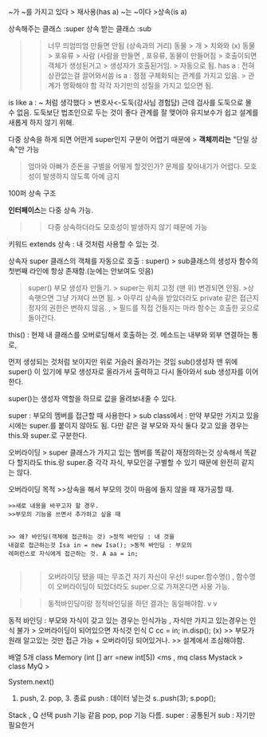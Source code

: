 <p>~가 ~를 가지고 있다  &gt; 재사용(has a)
~는 ~이다  &gt;상속(is a)</p>
<p>상속해주는 클래스 :super
상속 받는 클래스 :sub</p>
<blockquote>
<blockquote>
<p>너무 띄엄띄엄 만들면 안됨 (상속과의 거리)
동물 &gt; 개 &gt;  치와와 (x)
동물 &gt; 포유류 &gt; 사람
(사람을 만들면 , 포유류, 동물이 만들어짐 &gt; 호출이되면 객체가 생성된거고 &gt; 생성자가 호출된거임. &gt; 자동으로 됨.
has a : 전혀 상관없는걸 끌어와서씀
is a : 점점 구체화되는 관계를 가지고 있음. &gt; 관계가 명확해야 함
각각 자기만의 성질을 가지고 있으면 됨. </p>
</blockquote>
</blockquote>
<p>is like a :  ~ 처럼 생각했다 &gt;  변호사&lt;-도둑(강사님 경험담) 근데 검사를 도둑으로 몰 수 없음. 
                    도둑보단 법조인으로 두는 것이 좋다
                    관계를 잘 맺어야 유지보수가 쉽고 설계를 새롭게 하지 않기 위해.</p>
<p>다중 상속을 하게 되면 어떤게 super인지 구분이 어렵기 때문에 &gt; <strong>객체끼리는</strong> &quot;단일 상속&quot;만 가능</p>
<blockquote>
<p>엄마와 아빠가 준돈을 구별을 어떻게 할것인가?
문제를 찾아내기가 어렵다.
모호성이 발생하지 않도록 아예 금지</p>
</blockquote>
<p>100퍼 상속 구조</p>
<p><strong>인터페이스</strong>는 다중 상속 가능.</p>
<blockquote>
<blockquote>
<p>다중 상속하더라도 모호성이 발생하지 않기 때문에 가능</p>
</blockquote>
</blockquote>
<p>키워드 extends 
상속 : 내 것처럼 사용할 수 있는 것.</p>
<p>상속자 super 클래스의 객체를 자동으로 호출 : super() &gt; sub클래스의 생성자 함수의 첫번째 라인에 항상 존재함.(눈에는 안보여도 잇음)</p>
<blockquote>
<p>super() 부모 생성자  만들기. &gt; super는 위치 고정 (맨 위) 변경되면 안됨. &gt;상속햇으면 그냥 가져다 쓰면 됨. &gt; 아무리 상속을 받았더라도 private 같은 접근지정자의 권한은 변하지 않음. , &gt;  필드를 직접 건들지는 마라
함수는 호출한 곳으로 돌아간다.</p>
</blockquote>
<p>this() : 현제 내 클래스를 오버로딩해서 호출하는 것. 메소드는 내부와 외부 연결하는 통로,</p>
<p>먼저 생성되는 것처럼 보이지만 위로 거슬러 올라가는 것임
sub()생성자 맨 위에 super() 이 있기에 부모 생성자로 올라가서 출력하고 다시 돌아와서 sub 생성자를 이어 한다.</p>
<p>super()는 생성자 역할을 하므로 값을 올려보내줄 수 있다.</p>
<p>super :  부모의 멤버를 접근할 때 사용한다 &gt; sub  class에서  : 만약 부모만  가지고 있을 시에는 super.를 붙이지 않아도 됨. 다만 같은 걸 부모와 자식 둘다 갖고 있을 경우는 this.와 super.로 구분한다.</p>
<p>오버라이딩  &gt; super 클래스가 가지고 있는 멤버를 똑같이 재정의하는것
상속해서 똑같다 할지라도 this.랑 super.중 각각 자식, 부모인걸 구별할 수 있기 때문에 완전히 같지는 않다.</p>
<p>오버라이딩 목적 
    &gt;&gt;상속을 해서 부모의 것이 마음에 들지 않을 때 재가공할 때.</p>
<pre><code>&gt;&gt;새로 내용을 바꾸고자 할 경우. 
&gt;&gt;부모의 기능을 쓰면서 추가하고 싶을 때

&gt;&gt; 왜? 바인딩(객체에 접근하는 것)
    &gt;정적 바인딩 : 내 것을 내걸로 접근하는것 Isa in = new Isa();
    &gt;동적 바인딩 :  부모의 레퍼런스로 자식에게 접근하는 것. A aa = in;</code></pre><blockquote>
<blockquote>
<p>오버라이딩 됐을 때는 무조건 자기 자신이 우선!
super.함수명() , 함수명이 오버라이딩이 되었더라도 super.으로 가져온다면 사용 가능.</p>
</blockquote>
</blockquote>
<blockquote>
<blockquote>
<p>동적바인딩이랑 정적바인딩을 하던 결과는 동일해야함. 
            v
            v</p>
</blockquote>
</blockquote>
<p>동적 바인딩 : 부모와 자식이 갖고 있는 경우는 인식가능 , 자식만 가지고 있는경우는 인식 불가 &gt; 오버라이딩이 되어있으면 자식것 인식
    C cc = in; in.disp(); (x)  &gt;&gt; 부모가 원래 알고있는 것만 접근 가능 + 오버라이딩 되어있거나.
        &gt;&gt; 설계에서 조심해야함.</p>
<p>배열 5개
class Memory (int [] arr =new int[5]) &lt;ms , mq 
class Mystack &gt; 
class  MyQ &gt;</p>
<p>System.next()</p>
<ol>
<li>push, 2. pop, 3. 종료
push : 데이터 넣는것
s..push(3);
s.pop(); </li>
</ol>
<p>Stack , Q 선택
push 기능 같음
pop, pop  기능 다름.
super : 공통된거
sub : 자기만 필요한거</p>